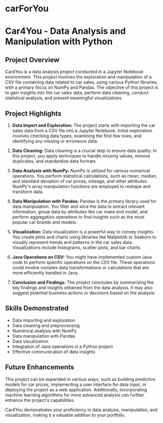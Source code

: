 # carForYou
# Car4You - Data Analysis and Manipulation with Python

## Project Overview
Car4You is a data analysis project conducted in a Jupyter Notebook environment. This project involves the exploration and manipulation of a CSV file containing data related to car sales, using various Python libraries, with a primary focus on NumPy and Pandas. The objective of this project is to gain insights into the car sales data, perform data cleaning, conduct statistical analysis, and present meaningful visualizations.

## Project Highlights

1. **Data Import and Exploration:** The project starts with importing the car sales data from a CSV file into a Jupyter Notebook. Initial exploration involves checking data types, examining the first few rows, and identifying any missing or erroneous data.

2. **Data Cleaning:** Data cleaning is a crucial step to ensure data quality. In this project, you apply techniques to handle missing values, remove duplicates, and standardize data formats.

3. **Data Analysis with NumPy:** NumPy is utilized for various numerical operations. You perform statistical calculations, such as mean, median, and standard deviation of car prices, mileage, and other attributes. NumPy's array manipulation functions are employed to reshape and transform data.

4. **Data Manipulation with Pandas:** Pandas is the primary library used for data manipulation. You filter and slice the data to extract relevant information, group data by attributes like car make and model, and perform aggregation operations to find insights such as the most popular car brands and models.

5. **Visualization:** Data visualization is a powerful way to convey insights. You create plots and charts using libraries like Matplotlib or Seaborn to visually represent trends and patterns in the car sales data. Visualizations include histograms, scatter plots, and bar charts.

6. **Java Operations on CSV:** You might have implemented custom Java code to perform specific operations on the CSV file. These operations could involve complex data transformations or calculations that are more efficiently handled in Java.

7. **Conclusion and Findings:** The project concludes by summarizing the key findings and insights obtained from the data analysis. It may also suggest potential business actions or decisions based on the analysis.

## Skills Demonstrated
- Data importing and exploration
- Data cleaning and preprocessing
- Numerical analysis with NumPy
- Data manipulation with Pandas
- Data visualization
- Integration of Java operations in a Python project
- Effective communication of data insights

## Future Enhancements
This project can be expanded in various ways, such as building predictive models for car prices, implementing a user interface for data input, or deploying the project as a web application. Additionally, incorporating machine learning algorithms for more advanced analysis can further enhance the project's capabilities.

Car4You demonstrates your proficiency in data analysis, manipulation, and visualization, making it a valuable addition to your portfolio.
